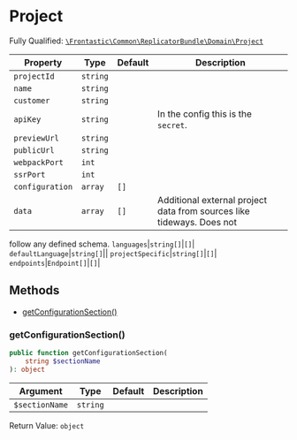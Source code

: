 #  Project

Fully Qualified: [`\Frontastic\Common\ReplicatorBundle\Domain\Project`](../../../../src/php/ReplicatorBundle/Domain/Project.php)



Property|Type|Default|Description
--------|----|-------|-----------
`projectId`|`string`||
`name`|`string`||
`customer`|`string`||
`apiKey`|`string`||In the config this is the `secret`.
`previewUrl`|`string`||
`publicUrl`|`string`||
`webpackPort`|`int`||
`ssrPort`|`int`||
`configuration`|`array`|`[]`|
`data`|`array`|`[]`|Additional external project data from sources like tideways. Does not
follow any defined schema.
`languages`|`string[]`|`[]`|
`defaultLanguage`|`string[]`||
`projectSpecific`|`string[]`|`[]`|
`endpoints`|`Endpoint[]`|`[]`|

## Methods

* [getConfigurationSection()](#getconfigurationsection)


### getConfigurationSection()


```php
public function getConfigurationSection(
    string $sectionName
): object
```






Argument|Type|Default|Description
--------|----|-------|-----------
`$sectionName`|`string`||

Return Value: `object`

